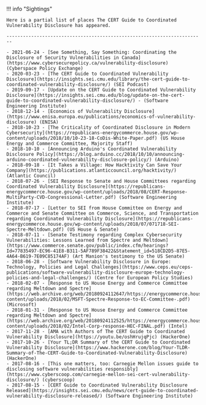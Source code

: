 !!! info "Sightings"

    Here is a partial list of places The CERT Guide to Coordinated
    Vulnerability Disclosure has appeared.

    ------------------------------------------------------------------------

    - 2021-06-24 - [See Something, Say Something: Coordinating the Disclosure of Security Vulnerabilities in Canada](https://www.cybersecurepolicy.ca/vulnerability-disclosure) (Cyberspace Policy Exchange)
    - 2020-03-23 - [The CERT Guide to Coordinated Vulnerability Disclosure](https://insights.sei.cmu.edu/library/the-cert-guide-to-coordinated-vulnerability-disclosure/) (SEI Podcast)
    - 2019-09-17 - [Update on the CERT Guide to Coordinated Vulnerability Disclosure](https://insights.sei.cmu.edu/blog/update-on-the-cert-guide-to-coordinated-vulnerability-disclosure/) - (Software Engineering Institute)
    - 2018-12-14 - [Economics of Vulnerability Disclosure](https://www.enisa.europa.eu/publications/economics-of-vulnerability-disclosure) (ENISA)
    - 2018-10-23 - [The Criticality of Coordinated Disclosure in Modern Cybersecurity](https://republicans-energycommerce.house.gov/wp-content/uploads/2018/10/10-23-18-CoDis-White-Paper.pdf) (US House Energy and Commerce Committee, Majority Staff)
    - 2018-10-10 - [Announcing Arduino's Coordinated Vulnerability Disclosure Policy](https://blog.arduino.cc/2018/10/10/announcing-arduino-coordinated-vulnerability-disclosure-policy/) (Arduino)
    - 2018-09-18 - [It Takes a Village: How Hacktivity Can Save Your Company](https://publications.atlanticcouncil.org/hacktivity/) (Atlantic Council)
    - 2018-07-26 - [SEI Response to Senate and House Committees regarding Coordinated Vulnerability Disclosure](https://republicans-energycommerce.house.gov/wp-content/uploads/2018/08/CERT-Response-MultiParty-CVD-Congressional-Letter.pdf) (Software Engineering Institute)
    - 2018-07-17 - [Letter to SEI from House Committee on Energy and Commerce and Senate Committee on Commerce, Science, and Transportation regarding Coordinated Vulnerability Disclosure](https://republicans-energycommerce.house.gov/wp-content/uploads/2018/07/071718-SEI-Spectre-Meltdown.pdf) (US House & Senate)
    - 2018-07-11 - [Senate Testimony regarding Complex Cybersecurity Vulnerabilities: Lessons Learned from Spectre and Meltdown](https://www.commerce.senate.gov/public/index.cfm/hearings?Id=77835497-EC96-41E8-B311-5AF789F38422&Statement_id=518CD2D5-87E5-4A64-B619-7E09C85174AF) (Art Manion's testimony to the US Senate)
    - 2018-06-28 - [Software Vulnerability Disclosure in Europe: Technology, Policies and Legal Challenges](https://www.ceps.eu/ceps-publications/software-vulnerability-disclosure-europe-technology-policies-and-legal-challenges/) (Centre for European Policy Studies)
    - 2018-02-07 - [Response to US House Energy and Commerce Committee regarding Meltdown and Spectre](https://web.archive.org/web/20180924112647/https://energycommerce.house.gov/wp-content/uploads/2018/02/MSFT-Spectre-Response-to-EC-Committee-.pdf) (Microsoft)
    - 2018-01-31 - [Response to US House Energy and Commerce Committee regarding Meltdown and Spectre](https://web.archive.org/web/20180924112525/https://energycommerce.house.gov/wp-content/uploads/2018/02/Intel-Corp-response-HEC-FINAL.pdf) (Intel)
    - 2017-11-28 - [AMA with Authors of The CERT Guide to Coordinated Vulnerability Disclosure](https://youtu.be/oshHrujqPjc) (HackerOne)
    - 2017-10-26 - [Your TL;DR Summary of the CERT Guide to Coordinated Vulnerability Disclosure](https://www.hackerone.com/blog/Your-TLDR-Summary-of-The-CERT-Guide-to-Coordinated-Vulnerability-Disclosure) (HackerOne)
    - 2017-08-16 - [This one matters, too: Carnegie Mellon issues guide to disclosing software vulnerabilities responsibly](https://www.cyberscoop.com/carnegie-mellon-sei-cert-vulnerability-disclosure/) (cyberscoop)
    - 2017-08-15 - [CERT Guide to Coordinated Vulnerability Disclosure Released](https://insights.sei.cmu.edu/news/cert-guide-to-coordinated-vulnerability-disclosure-released/) (Software Engineering Institute)
